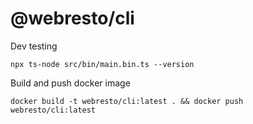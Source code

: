 # @webresto/cli

Dev testing 

`npx ts-node src/bin/main.bin.ts --version`


Build and push docker image



`docker build -t webresto/cli:latest . && docker push webresto/cli:latest`